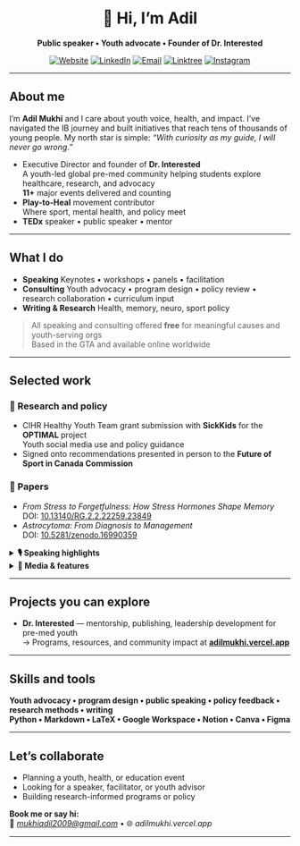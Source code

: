 <!-- It's me ADIL!!!!!!!!!! -->
<div align="center">

# 👋 Hi, I’m Adil  
**Public speaker • Youth advocate • Founder of Dr. Interested**

[![Website](https://img.shields.io/badge/Website-Visit-0ea5e9?style=for-the-badge)](https://adilmukhi.vercel.app)
[![LinkedIn](https://img.shields.io/badge/LinkedIn-Connect-0a66c2?style=for-the-badge&logo=linkedin)](https://www.linkedin.com/in/adil-mukhi/)
[![Email](https://img.shields.io/badge/Email-Say%20Hello-ef4444?style=for-the-badge&logo=gmail)](mailto:mukhiadil2009@gmail.com)
[![Linktree](https://img.shields.io/badge/Linktree-Explore-39e09b?style=for-the-badge&logo=linktree)](https://linktr.ee/adilm.0)
[![Instagram](https://img.shields.io/badge/Instagram-adilm.0-e1306c?style=for-the-badge&logo=instagram)](https://www.instagram.com/adilm.0)

</div>

---

## About me

I’m **Adil Mukhi** and I care about youth voice, health, and impact. I’ve navigated the IB journey and built initiatives that reach tens of thousands of young people. My north star is simple: *“With curiosity as my guide, I will never go wrong.”*

- Executive Director and founder of **Dr. Interested**  
  A youth-led global pre-med community helping students explore healthcare, research, and advocacy  
  **11+** major events delivered and counting
- **Play-to-Heal** movement contributor  
  Where sport, mental health, and policy meet
- **TEDx** speaker • public speaker • mentor

---

## What I do
- **Speaking** Keynotes • workshops • panels • facilitation  
- **Consulting** Youth advocacy • program design • policy review • research collaboration • curriculum input  
- **Writing & Research** Health, memory, neuro, sport policy

> All speaking and consulting offered **free** for meaningful causes and youth-serving orgs  
> Based in the GTA and available online worldwide

---

## Selected work

### 🔬 Research and policy
- CIHR Healthy Youth Team grant submission with **SickKids** for the **OPTIMAL** project  
  Youth social media use and policy guidance  
- Signed onto recommendations presented in person to the **Future of Sport in Canada Commission**

### 🧠 Papers
- *From Stress to Forgetfulness: How Stress Hormones Shape Memory*  
  DOI: [10.13140/RG.2.2.22259.23849](https://doi.org/10.13140/RG.2.2.22259.23849)
- *Astrocytoma: From Diagnosis to Management*  
  DOI: [10.5281/zenodo.16990359](https://doi.org/10.5281/zenodo.16990359)

<details>
<summary><b>🎙️ Speaking highlights</b></summary>

- **TEDxMcFarren** — *Stress, Memory, and Why You Can’t Find Your Keys*  
- **NACY** Emerging Leaders Group — guest speaker  
- **Results Canada** — World Youth Skills Day message • Action Kickoff panel  
- **Beyond the Helix** podcast — guest  
- **Children First Canada** — SDG Accelerator program facilitator  
- MC roles at Dr. Interested, DBNC, and community events
</details>

<details>
<summary><b>📰 Media & features</b></summary>

- *The Global Indian* • *Rising Phenom* • *Youth Service America* • *Student Sync*  
- Results Canada features • Podcast appearances
</details>

---

## Projects you can explore
- **Dr. Interested** — mentorship, publishing, leadership development for pre-med youth  
  → Programs, resources, and community impact at **[adilmukhi.vercel.app](https://adilmukhi.vercel.app)**

---

## Skills and tools
**Youth advocacy • program design • public speaking • policy feedback • research methods • writing**  
**Python • Markdown • LaTeX • Google Workspace • Notion • Canva • Figma**

---

## Let’s collaborate
- Planning a youth, health, or education event  
- Looking for a speaker, facilitator, or youth advisor  
- Building research-informed programs or policy

**Book me or say hi:**  
📧 *mukhiadil2009@gmail.com* • 🌐 *adilmukhi.vercel.app*

---
